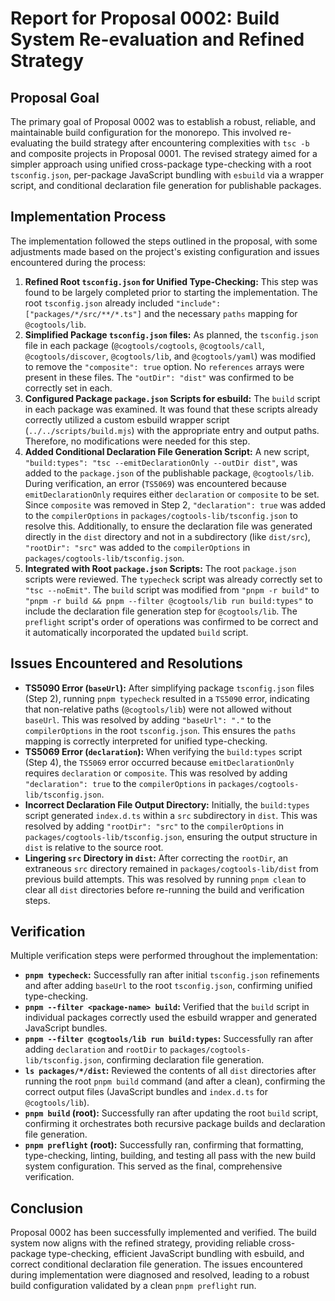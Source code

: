 # Report for Proposal 0002: Build System Re-evaluation and Refined Strategy

## Proposal Goal

The primary goal of Proposal 0002 was to establish a robust, reliable, and maintainable build configuration for the monorepo. This involved re-evaluating the build strategy after encountering complexities with `tsc -b` and composite projects in Proposal 0001. The revised strategy aimed for a simpler approach using unified cross-package type-checking with a root `tsconfig.json`, per-package JavaScript bundling with `esbuild` via a wrapper script, and conditional declaration file generation for publishable packages.

## Implementation Process

The implementation followed the steps outlined in the proposal, with some adjustments made based on the project's existing configuration and issues encountered during the process:

1.  **Refined Root `tsconfig.json` for Unified Type-Checking:** This step was found to be largely completed prior to starting the implementation. The root `tsconfig.json` already included `"include": ["packages/*/src/**/*.ts"]` and the necessary `paths` mapping for `@cogtools/lib`.
2.  **Simplified Package `tsconfig.json` files:** As planned, the `tsconfig.json` file in each package (`@cogtools/cogtools`, `@cogtools/call`, `@cogtools/discover`, `@cogtools/lib`, and `@cogtools/yaml`) was modified to remove the `"composite": true` option. No `references` arrays were present in these files. The `"outDir": "dist"` was confirmed to be correctly set in each.
3.  **Configured Package `package.json` Scripts for esbuild:** The `build` script in each package was examined. It was found that these scripts already correctly utilized a custom esbuild wrapper script (`../../scripts/build.mjs`) with the appropriate entry and output paths. Therefore, no modifications were needed for this step.
4.  **Added Conditional Declaration File Generation Script:** A new script, `"build:types": "tsc --emitDeclarationOnly --outDir dist"`, was added to the `package.json` of the publishable package, `@cogtools/lib`. During verification, an error (`TS5069`) was encountered because `emitDeclarationOnly` requires either `declaration` or `composite` to be set. Since `composite` was removed in Step 2, `"declaration": true` was added to the `compilerOptions` in `packages/cogtools-lib/tsconfig.json` to resolve this. Additionally, to ensure the declaration file was generated directly in the `dist` directory and not in a subdirectory (like `dist/src`), `"rootDir": "src"` was added to the `compilerOptions` in `packages/cogtools-lib/tsconfig.json`.
5.  **Integrated with Root `package.json` Scripts:** The root `package.json` scripts were reviewed. The `typecheck` script was already correctly set to `"tsc --noEmit"`. The `build` script was modified from `"pnpm -r build"` to `"pnpm -r build && pnpm --filter @cogtools/lib run build:types"` to include the declaration file generation step for `@cogtools/lib`. The `preflight` script's order of operations was confirmed to be correct and it automatically incorporated the updated `build` script.

## Issues Encountered and Resolutions

- **TS5090 Error (`baseUrl`):** After simplifying package `tsconfig.json` files (Step 2), running `pnpm typecheck` resulted in a `TS5090` error, indicating that non-relative paths (`@cogtools/lib`) were not allowed without `baseUrl`. This was resolved by adding `"baseUrl": "."` to the `compilerOptions` in the root `tsconfig.json`. This ensures the `paths` mapping is correctly interpreted for unified type-checking.
- **TS5069 Error (`declaration`):** When verifying the `build:types` script (Step 4), the `TS5069` error occurred because `emitDeclarationOnly` requires `declaration` or `composite`. This was resolved by adding `"declaration": true` to the `compilerOptions` in `packages/cogtools-lib/tsconfig.json`.
- **Incorrect Declaration File Output Directory:** Initially, the `build:types` script generated `index.d.ts` within a `src` subdirectory in `dist`. This was resolved by adding `"rootDir": "src"` to the `compilerOptions` in `packages/cogtools-lib/tsconfig.json`, ensuring the output structure in `dist` is relative to the source root.
- **Lingering `src` Directory in `dist`:** After correcting the `rootDir`, an extraneous `src` directory remained in `packages/cogtools-lib/dist` from previous build attempts. This was resolved by running `pnpm clean` to clear all `dist` directories before re-running the build and verification steps.

## Verification

Multiple verification steps were performed throughout the implementation:

- **`pnpm typecheck`:** Successfully ran after initial `tsconfig.json` refinements and after adding `baseUrl` to the root `tsconfig.json`, confirming unified type-checking.
- **`pnpm --filter <package-name> build`:** Verified that the `build` script in individual packages correctly used the esbuild wrapper and generated JavaScript bundles.
- **`pnpm --filter @cogtools/lib run build:types`:** Successfully ran after adding `declaration` and `rootDir` to `packages/cogtools-lib/tsconfig.json`, confirming declaration file generation.
- **`ls packages/*/dist`:** Reviewed the contents of all `dist` directories after running the root `pnpm build` command (and after a clean), confirming the correct output files (JavaScript bundles and `index.d.ts` for `@cogtools/lib`).
- **`pnpm build` (root):** Successfully ran after updating the root `build` script, confirming it orchestrates both recursive package builds and declaration file generation.
- **`pnpm preflight` (root):** Successfully ran, confirming that formatting, type-checking, linting, building, and testing all pass with the new build system configuration. This served as the final, comprehensive verification.

## Conclusion

Proposal 0002 has been successfully implemented and verified. The build system now aligns with the refined strategy, providing reliable cross-package type-checking, efficient JavaScript bundling with esbuild, and correct conditional declaration file generation. The issues encountered during implementation were diagnosed and resolved, leading to a robust build configuration validated by a clean `pnpm preflight` run.
